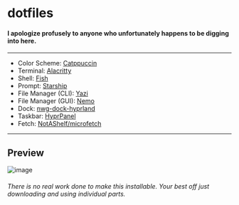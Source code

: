 # dotfiles

#### I apologize profusely to anyone who unfortunately happens to be digging into here.

<hr>

- Color Scheme: [Catppuccin](https://catppuccin.com/)
- Terminal: [Alacritty](https://alacritty.org/)
- Shell: [Fish](https://fishshell.com/)
- Prompt: [Starship](https://starship.rs/)
- File Manager (CLI): [Yazi](https://yazi-rs.github.io/)
- File Manager (GUI): [Nemo](https://community.linuxmint.com/software/view/nemo)
- Dock: [nwg-dock-hyprland](https://github.com/nwg-piotr/nwg-dock-hyprland)
- Taskbar: [HyprPanel](https://hyprpanel.com/)
- Fetch: [NotAShelf/microfetch](https://github.com/NotAShelf/microfetch)

<hr>

## Preview
![image](https://imbypass.pw/upload/XgE0.png)

###### There is no real work done to make this installable. Your best off just downloading and using individual parts.
